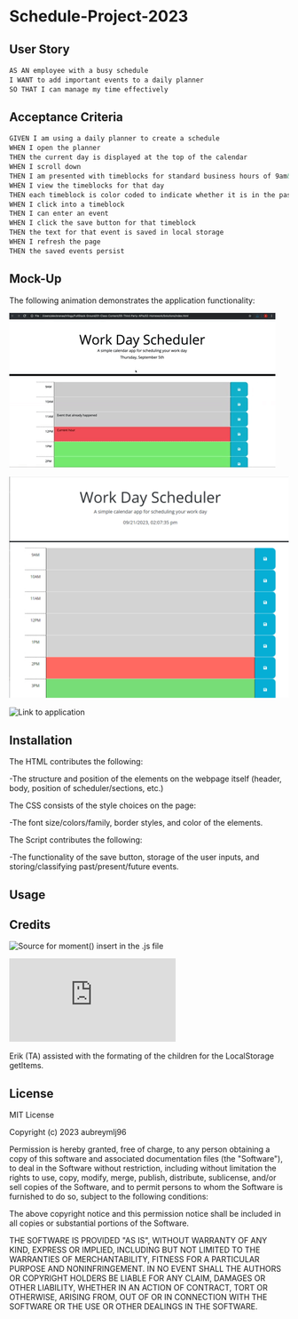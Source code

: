 # Schedule-Project-2023

## User Story

```md
AS AN employee with a busy schedule
I WANT to add important events to a daily planner
SO THAT I can manage my time effectively
```

## Acceptance Criteria

```md
GIVEN I am using a daily planner to create a schedule
WHEN I open the planner
THEN the current day is displayed at the top of the calendar
WHEN I scroll down
THEN I am presented with timeblocks for standard business hours of 9am&ndash;5pm
WHEN I view the timeblocks for that day
THEN each timeblock is color coded to indicate whether it is in the past, present, or future
WHEN I click into a timeblock
THEN I can enter an event
WHEN I click the save button for that timeblock
THEN the text for that event is saved in local storage
WHEN I refresh the page
THEN the saved events persist
```
## Mock-Up

The following animation demonstrates the application functionality:

<!-- @TODO: create ticket to review/update image) -->
![A user clicks on slots on the color-coded calendar and edits the events.](./assets/05-third-party-apis-homework-demo.gif)

![The following demonstrates the expected layout of the application.](./assets/Screenshot%20of%20application.PNG)

![Link to application](https://aubreymlj96.github.io/schedule-project/)


## Installation

The HTML contributes the following:

-The structure and position of the elements on the webpage itself (header, body, position of scheduler/sections, etc.)

The CSS consists of the style choices on the page:

-The font size/colors/family, border styles, and color of the elements.

The Script contributes the following:

-The functionality of the save button, storage of the user inputs, and storing/classifying past/present/future events.

## Usage


## Credits

![Source for moment() insert in the .js file](https://www.javatpoint.com/use-of-moment-js-to-change-date-format-in-jquery)

![Source for moment() link found in the html file (also origined from the link above)](https://cdnjs.cloudflare.com/ajax/libs/moment.js/2.18.1/moment.min.js)

Erik (TA) assisted with the formating of the children for the LocalStorage getItems.


## License

MIT License

Copyright (c) 2023 aubreymlj96

Permission is hereby granted, free of charge, to any person obtaining a copy of this software and associated documentation files (the "Software"), to deal in the Software without restriction, including without limitation the rights to use, copy, modify, merge, publish, distribute, sublicense, and/or sell copies of the Software, and to permit persons to whom the Software is furnished to do so, subject to the following conditions:

The above copyright notice and this permission notice shall be included in all copies or substantial portions of the Software.

THE SOFTWARE IS PROVIDED "AS IS", WITHOUT WARRANTY OF ANY KIND, EXPRESS OR IMPLIED, INCLUDING BUT NOT LIMITED TO THE WARRANTIES OF MERCHANTABILITY, FITNESS FOR A PARTICULAR PURPOSE AND NONINFRINGEMENT. IN NO EVENT SHALL THE AUTHORS OR COPYRIGHT HOLDERS BE LIABLE FOR ANY CLAIM, DAMAGES OR OTHER LIABILITY, WHETHER IN AN ACTION OF CONTRACT, TORT OR OTHERWISE, ARISING FROM, OUT OF OR IN CONNECTION WITH THE SOFTWARE OR THE USE OR OTHER DEALINGS IN THE SOFTWARE.

